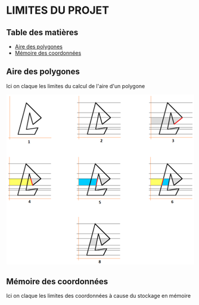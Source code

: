 # LIMITES DU PROJET

## Table des matières

 - [Aire des polygones](#aire-des-polygones)
 - [Mémoire des coordonnées](#mémoire-des-coordonnées)
 

## Aire des polygones

Ici on claque les limites du calcul de l'aire d'un polygone

![Image](./images/airePolygone.png?raw=true)

## Mémoire des coordonnées

Ici on claque les limites des coordonnées à cause du stockage en mémoire
